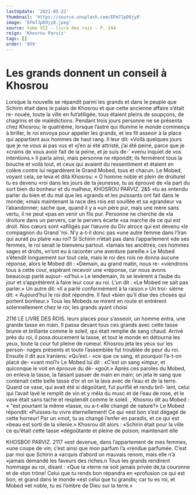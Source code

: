 ```yaml
---
lastUpdate: '2021-05-22'
thumbnail: 'https://source.unsplash.com/EFm7JpD9jy8'
image: 'EFm7JpD9jy8.jpeg'
source: tome VII - livre des rois - P. 244
reign: 'Khosrou Parviz'
tags: []
order: '059'
---
```


# Les grands donnent un conseil à Khosrou

Lorsque la nouvelle se répandit parmi les grands
et dans le peuple que Schirin était dans le palais
de Khosrou et que cette ancienne affaire s’était re- nouée, toute la ville en fut’atIligée, tous étaient
pleins de soupçons, de chagrins et de malédictions. Pendant trois jours personne ne se présenta chez Khosrou; le quatrième, lorsque l’astre qui illumine
le monde commença à briller, le roi envoya pour appeler les grands, et les fit asseoir à la place qui appartient aux hommes de haut rang. Il leur dit: «Voilà quelques jours que je ne vous ai pas vus et «j’en ai été attristé, j’ai été peiné, parce que je
«crains de vous avoir fait de la peine, et je suis de-’ «venu inquiet de vos intentions.»
Il parla ainsi, mais personne ne répondit; ils fermèrent tous la bouche et voilà tout, et ceux qui avaient du ressentiment et étaient en colère contre lui regardèrent le Grand Mobed, tous et chacun. Le Mobed, voyant cela, se leva et dità Khosrou: « O homme noble et plein de droiturel tu es devenu «roi dans les jours de ta jeunesse, tu as éprouvé de
«la part du sort bien du bonheur et du malheur,
KHOSROU PARVIZ. 2&5 «tu as entendu parler du bien et du mal que les «grands et les puissants ont fait dans le monde;
«mais maintenant la race des rois est souillée et sa «grandeur va l’abandonner; sache que, quand il y a «un père pur, mais une mère sans vertu, il ne peut «pas en venir un fils pur. Personne ne cherche de «la droiture dans un pervers, car le pervers écarte «sa marche de ce qui est droit. Nos cœurs sont «afiligés par l’œuvre du Div atroce qui est devenu
«le compagnon du Grand ’roi. N’y a-t-il donc pas
«une autre femme dans l’lran qui aurait pu plaire «au roi? Si Schirin n’était pas dans l’appartement
«de ses femmes, le roi serait le bienvenu partout. «lamais tes ancêtres, ces hommes sages et droits, «n’ont eu à raconter une aventure pareille.»
Le Mobed s’étendit longuement sur tout cela, mais le roi des rois ne donna aucune réponse, alors le Mobed dit : «Demain, au grand matin, nous re- «viendrons tous à cette cour, espérant recevoir une «réponse, car nous avons beaucoup parlé aujour- «d’hui.» Le lendemain, ils se levèrent à l’aube du
jour et s’apprétèrent à faire leur cour au roi. L’un
dit : «Le Mobed ne sait pas parler.» Un autre dit:
«Il a parlé conformément à la raison.» Un troi-
sième dit: « Aujourd’hui le roi doit répondre. Il faut
«bien qu’il dise des choses qui portent bonheur.»
Tous les Mobeds se mirent en route et entrèrent solennellement chez le roi; les grands ayant choisi

2116 LE LIVRE DES ROIS.
leurs places pour s’asseoir, un homme entra, une
grande tasse en main. Il passa devant tous ces
grands avec cette tasse brunie et brillante comme le
soleil, qui était remplie de sang chaud. Arrivé près
du roi, il posa doucement la tasse, et tout le monde
en détourna les yeux, toute la cour fut pleine
de rumeur. Khosrou jeta les yeux sur les person- nages présents et toute l’assemblée fut troublée de
peur du roi. Ensuite il dit aux Iraniens: «Qu’est.-
«ce que ce sang, et pourquoi l’a-t-on placé de-
«vant moi?» Le Mobed lui dit : «C’est un sang
«impur, et quiconque le voit en éprouve du dé- «goût.» Après ces paroles du Mobed, on enleva la
tasse, la faisant passer de main en main; on jeta le sang que contenait cette belle tasse d’or et on la lava avec de l’eau et de la terre. Quand ce vase,
qui avait été si dégoûtant, fut purifié et rendu bril- lant, celui qui l’avait lavé le remplit de vin et y mêla du musc et de l’eau de rose, et le vase était sans tache et resplendit comme le soleil.
, Khosrou dit au Mobed : « "est pourtant la même «tasse, ou a-t-elle changé de nature?» Le Mobed répondit: «Puisses-tu vivre éternellement! Ce qui «est bon s’est dégagé de cette horreur! Par un
«mot, tu as changé l’enfer en paradis, et ce qui est «beau est sorti de la vilenie.» Khosrou dit alors : «Schirin était pour la ville ce qu’était cette tasse «dégoûtante et pleine de poison; maintenant elle

KHOSBOI! PARVIZ. 2117 «est devenue, dans l’appartement de mes femmes,
«une coupe de vin; c’est ainsi que mon parfum l’a «rendue parfumée. C’est par moi que Schirin a «acquis d’abord un mauvais renom, mais elle n’a «jamais demandé les faveurs des riches.n Tous les grands rendirent hommage au roi, disant : «Que la «terre ne soit jamais privée de,ta couronne et de «ton trône! Celui que tu rends bon répandra en «profusion ce qui est bon, et grand dans le monde «est celui que tu grandis; car tu es roi, et Mobed «et noble, tu es l’ombre de Dieu sur la terre.»
